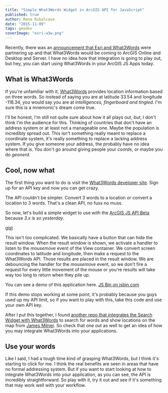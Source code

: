 ```yaml
---
title: "Simple What3Words Widget in ArcGIS API for JavaScript"
published: true
author: Rene Rubalcava
date: "2015-11-09"
tags: geodev
coverImage: "esri-w3w.png"
---
```


Recently, there was an [announcement that Esri and What3Words](http://esri.what3words.com/) were partnering up and that What3Words would be coming to ArcGIS Online and Desktop and Server. I have no idea how that integration is going to play out, but hey, you can start using What3Words in your ArcGIS JS Apps today.

## What is What3Words

If you're unfamiliar with it, [What3Words](http://what3words.com/) provides location information based on three words. So instead of saying you are at latitude 33.54 and longitude -118.34, you would say you are at _intelligences, fingerboard and tingled_. I'm sure this is a mnemonic's dream come true.

I'll be honest, I'm still not quite sure about how it all plays out, _but_, I don't think I'm the audience for this. Thinking of countries that don't have an address system or at least not a manageable one. Maybe the population is incredibly spread out. This isn't something really meant to replace a coordinate system, it's really something to replace a lacking address system. If you give someone your address, the probably have no idea where that is. You don't go around giving people your _coords_, or maybe you do _geonerd_.

## Cool, now what

The first thing you want to do is visit the [What3Words developer site](http://developer.what3words.com/). Sign up for an API key and now you can get crazy.

The API couldn't be simpler. Convert 3 words to a location _or_ convert a location to 3 words. That's a clean API, no fuss no muss.

So now, let's build a simple widget to use with the [ArcGIS JS API Beta](https://developers.arcgis.com/javascript/beta/) because _3.x is so yesterday_.

[gist](https://gist.github.com/odoe/bfb5964f0087a733b704)

This isn't too complicated. We basically have a button that can hide the result window. When the result window is shown, we activate a handler to listen to the _mousemove_ event of the View container. We convert screen coordinates to latitude and longitude, then make a request to the What3Words API. Those results are placed in the result window. We are debouncing the handler for the _mousemove_ event, so we don't fire a request for every little movement of the mouse or you're results will take way too long to return when they pile up.

You can see a demo of this application here. [JS Bin on jsbin.com](http://jsbin.com/woyure/7/embed?css,js,output)

If this demo stops working at some point, it's probably because you guys used up my API limit, so if you want to play with this, take this code and use your own API key.

After I put this together, I found [another repo that integrates the Search Widget with What3Words](https://github.com/JamesMilnerUK/esri-what3words) to search for words and show locations on the map from [James Milner](https://github.com/JamesMilnerUK). So check that one out as well to get an idea of how you may integrate What3Words into your applications.

## Use your words

Like I said, I had a tough time kind of grasping What3Words, but I think it's starting to click for me. I think the real benefits are seen in areas that have no formal addressing system. But if you want to start looking at how to integrate What3Words into your application, as you can see, the API is incredibly straightforward. So play with it, try it out and see if it's something that may work well with your workflow.
